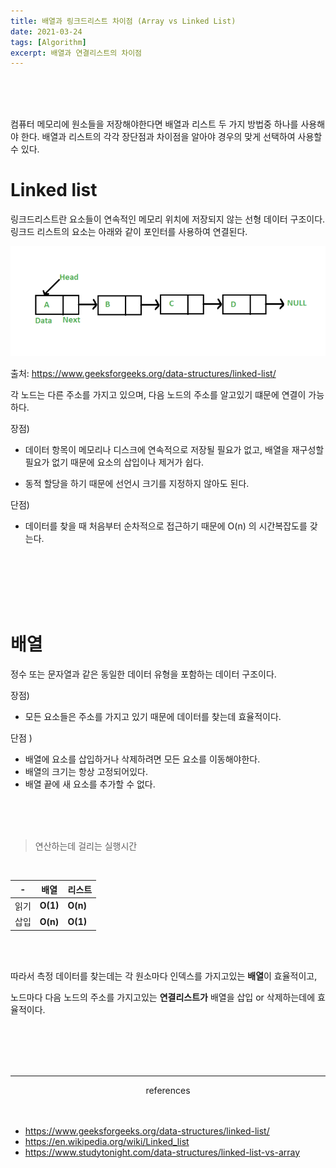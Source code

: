 ```yaml
---
title: 배열과 링크드리스트 차이점 (Array vs Linked List)
date: 2021-03-24
tags: [Algorithm]
excerpt: 배열과 연결리스트의 차이점
--- 
```


<br/>
<br/>
<br/>

컴퓨터 메모리에 원소들을 저장해야한다면 배열과 리스트 두 가지 방법중 하나를 사용해야 한다. 
배열과 리스트의 각각 장단점과 차이점을 알아야 경우의 맞게 선택하여 사용할 수 있다. 


# Linked list

링크드리스트란 요소들이 연속적인 메모리 위치에 저장되지 않는 선형 데이터 구조이다. 링크드 리스트의 요소는 아래와 같이 포인터를 사용하여 연결된다. 

![](../images/linkedListPointer.png)

출처: https://www.geeksforgeeks.org/data-structures/linked-list/

각 노드는 다른 주소를 가지고 있으며, 다음 노드의 주소를 알고있기 떄문에 연결이 가능하다. 


장점)

* 데이터 항목이 메모리나 디스크에 연속적으로 저장될 필요가 없고, 배열을 재구성할 필요가 없기 때문에 요소의 삽입이나 제거가 쉽다. 

* 동적 할당을 하기 때문에 선언시 크기를 지정하지 않아도 된다. 

단점) 

* 데이터를 찾을 때 처음부터 순차적으로 접근하기 때문에 O(n) 의 시간복잡도를 갖는다. 

<br/>
<br/>
<br/>
<br/>
<br/>

# 배열 
정수 또는 문자열과 같은 동일한 데이터 유형을 포함하는 데이터 구조이다. 


장점) 

* 모든 요소들은 주소를 가지고 있기 때문에 데이터를 찾는데 효율적이다. 

단점 ) 

* 배열에 요소를 삽입하거나 삭제하려면 모든 요소를 이동해야한다. 
* 배열의 크기는 항상 고정되어있다. 
* 배열 끝에 새 요소를 추가할 수 없다. 


<br/>
<br/>
<br/>


> 연산하는데 걸리는 실행시간 

<br/>

|-|배열|리스트|
|------|---|---|
|읽기|**O(1)**|**O(n)**|
|삽입|**O(n)**|**O(1)**|


<br/>
<br/>

따라서 측정 데이터를 찾는데는 각 원소마다 인덱스를 가지고있는 **배열**이 효율적이고, 

노드마다 다음 노드의 주소를 가지고있는 **연결리스트가** 배열을 삽입 or 삭제하는데에 효율적이다. 

<br/>
<br/>
<br/>
<br/>




---
<center>references</center>
<br/>
<br/>

- https://www.geeksforgeeks.org/data-structures/linked-list/
- https://en.wikipedia.org/wiki/Linked_list
- https://www.studytonight.com/data-structures/linked-list-vs-array
